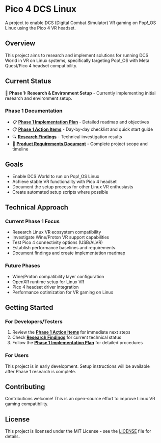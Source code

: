 # Pico 4 DCS Linux

A project to enable DCS (Digital Combat Simulator) VR gaming on Pop!_OS Linux using the Pico 4 VR headset.

## Overview

This project aims to research and implement solutions for running DCS World in VR on Linux systems, specifically targeting Pop!_OS with Meta Quest/Pico 4 headset compatibility.

## Current Status

🚧 **Phase 1: Research & Environment Setup** - Currently implementing initial research and environment setup.

### Phase 1 Documentation
- 📋 **[Phase 1 Implementation Plan](docs/phase1-implementation-plan.md)** - Detailed roadmap and objectives
- 📋 **[Phase 1 Action Items](docs/phase1-action-items.md)** - Day-by-day checklist and quick start guide
- 🔍 **[Research Findings](docs/phase1-research-findings.md)** - Technical investigation results
- 📖 **[Product Requirements Document](docs/PRD.md)** - Complete project scope and timeline

## Goals

- Enable DCS World to run on Pop!_OS Linux
- Achieve stable VR functionality with Pico 4 headset
- Document the setup process for other Linux VR enthusiasts
- Create automated setup scripts where possible

## Technical Approach

### Current Phase 1 Focus
- Research Linux VR ecosystem compatibility
- Investigate Wine/Proton VR support capabilities
- Test Pico 4 connectivity options (USB/ALVR)
- Establish performance baselines and requirements
- Document findings and create implementation roadmap

### Future Phases
- Wine/Proton compatibility layer configuration
- OpenXR runtime setup for Linux VR
- Pico 4 headset driver integration
- Performance optimization for VR gaming on Linux

## Getting Started

### For Developers/Testers
1. Review the **[Phase 1 Action Items](docs/phase1-action-items.md)** for immediate next steps
2. Check **[Research Findings](docs/phase1-research-findings.md)** for current technical status
3. Follow the **[Phase 1 Implementation Plan](docs/phase1-implementation-plan.md)** for detailed procedures

### For Users
This project is in early development. Setup instructions will be available after Phase 1 research is complete.

## Contributing

Contributions welcome! This is an open-source effort to improve Linux VR gaming compatibility.

## License

This project is licensed under the MIT License - see the [LICENSE](LICENSE) file for details.